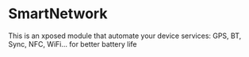 # SmartNetwork
This is an xposed module that automate your device services: GPS, BT, Sync, NFC, WiFi... for better battery life
